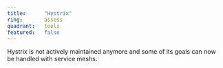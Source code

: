 ```yaml
---
title:      "Hystrix"
ring:       assess
quadrant:   tools
featured:   false
---
```


Hystrix is not actively maintained anymore and some of its goals can now be handled with service meshs.